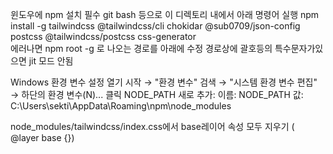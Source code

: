 윈도우에 npm 설치 필수
git bash 등으로 이 디렉토리 내에서 아래 명령어 실행
npm install -g tailwindcss @tailwindcss/cli  chokidar @sub0709/json-config postcss @tailwindcss/postcss css-generator  
에러나면 npm root -g 로 나오는 경로를 아래에 수정
경로상에 괄호등의 특수문자가있으면 jit 모드 안됨 


Windows 환경 변수 설정 열기
시작 → "환경 변수" 검색 → "시스템 환경 변수 편집" → 하단의 환경 변수(N)... 클릭
NODE_PATH 새로 추가:
이름: NODE_PATH
값: C:\Users\sekti\AppData\Roaming\npm\node_modules

node_modules/tailwindcss/index.css에서 base레이어 속성 모두 지우기 ( @layer base {})